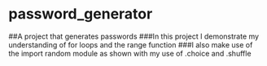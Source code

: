 # password_generator
##A project that generates passwords
###In this project I demonstrate my understanding of for loops and the range function
###I also make use of the import random module as shown with my use of .choice and .shuffle
